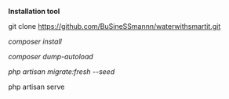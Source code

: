 **Installation tool**

git clone https://github.com/BuSineSSmannn/waterwithsmartit.git

_composer install_ 

_composer dump-autoload_

_php artisan migrate:fresh --seed_

php artisan serve
